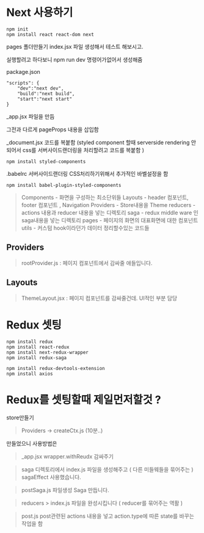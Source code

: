 
# Next 사용하기

```
npm init
npm install react react-dom next
```

pages 폴더만들기
index.jsx 파일 생성해서 테스트 해보시고.

실행할려고 하다보니 npm run dev 명령어가없어서 생성해줌

package.json

```
"scripts": {
    "dev":"next dev",
    "build":"next build",
    "start":"next start"
}
```


_app.jsx 파일을 만듬

그전과 다르게 pageProps 내용을 삽입함

_document.jsx
코드를 복붙함 (styled component 할때 serverside rendering 안되어서 css를 서버사이드랜더링을 처리할려고 코드를 복붙함 )
```
npm install styled-components
```


.babelrc 
서버사이드랜더링 CSS처리하기위해서 추가적인 바벨설정을 함
```
npm install babel-plugin-styled-components
```

> Components - 화면을 구성하는 최소단위들
> Layouts - header 컴포넌트, footer 컴포넌트 , Navigation 
> Providers - Store내용을 Theme 
> reducers - actions 내용과 reducer 내용을 넣는 디렉토리
> saga - redux middle ware 인 saga내용을 넣는 디렉토리
> pages - 페이지의 화면의 대표화면에 대한 컴포넌트
> utils - 커스텀 hook이라던가 데이터 정리할수있는 코드들


## Providers 
> rootProvider.js  : 페이지 컴포넌트에서 감싸줄 애들입니다.

## Layouts 
> ThemeLayout.jsx : 페이지 컴포넌트를 감싸줄건데. UI적인 부분 담당


# Redux 셋팅
```
npm install redux
npm install react-redux
npm install next-redux-wrapper
npm install redux-saga

npm install redux-devtools-extension
npm install axios
```

# Redux를 셋팅할때 제일먼저할것 ?

store만들기 

> Providers -> createCtx.js (10분..) 

만들었으니 사용방법은

> _app.jsx 
wrapper.withReudx 감싸주기

> saga 디렉토리에서 
index.js 파일을 생성해주고 ( 다른 미들웨들을 묶어주는 )
sagaEffect 사용했습니다.

> postSaga.js 파일생성
Saga 만듭니다.


> reducers > index.js
파일을 완성시킵니다 ( reducer를 묶어주는 역활 )

> post.js 
post관련된 actions 내용을 넣고
action.type에 따른 state를 바꾸는 작업을 함



